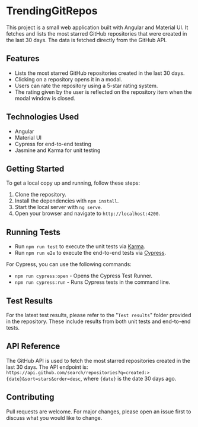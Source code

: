 # TrendingGitRepos

This project is a small web application built with Angular and Material UI. It fetches and lists the most starred GitHub repositories that were created in the last 30 days. The data is fetched directly from the GitHub API.

## Features

- Lists the most starred GitHub repositories created in the last 30 days.
- Clicking on a repository opens it in a modal.
- Users can rate the repository using a 5-star rating system.
- The rating given by the user is reflected on the repository item when the modal window is closed.

## Technologies Used

- Angular
- Material UI
- Cypress for end-to-end testing
- Jasmine and Karma for unit testing

## Getting Started

To get a local copy up and running, follow these steps:

1. Clone the repository.
2. Install the dependencies with `npm install`.
3. Start the local server with `ng serve`.
4. Open your browser and navigate to `http://localhost:4200`.

## Running Tests

- Run `npm run test` to execute the unit tests via [Karma](https://karma-runner.github.io).
- Run `npm run e2e` to execute the end-to-end tests via [Cypress](https://www.cypress.io).

For Cypress, you can use the following commands:

- `npm run cypress:open` - Opens the Cypress Test Runner.
- `npm run cypress:run` - Runs Cypress tests in the command line.

## Test Results

For the latest test results, please refer to the "`Test results`" folder provided in the repository. These include results from both unit tests and end-to-end tests.

## API Reference

The GitHub API is used to fetch the most starred repositories created in the last 30 days. The API endpoint is: `https://api.github.com/search/repositories?q=created:>{date}&sort=stars&order=desc`, where `{date}` is the date 30 days ago.

## Contributing

Pull requests are welcome. For major changes, please open an issue first to discuss what you would like to change.

